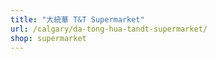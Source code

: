 ```yaml
---
title: "大統華 T&T Supermarket"
url: /calgary/da-tong-hua-tandt-supermarket/
shop: supermarket
---
```

